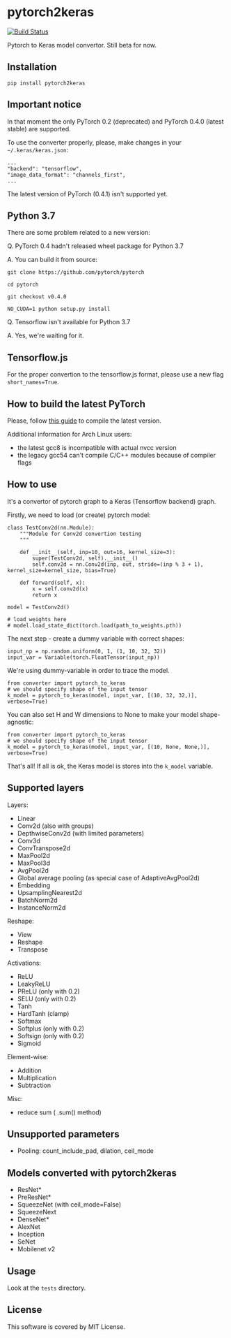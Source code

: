 # pytorch2keras

[![Build Status](https://travis-ci.com/nerox8664/pytorch2keras.svg?branch=master)](https://travis-ci.com/nerox8664/pytorch2keras)

Pytorch to Keras model convertor. Still beta for now.

## Installation

```
pip install pytorch2keras 
```

## Important notice

In that moment the only PyTorch 0.2 (deprecated) and PyTorch 0.4.0 (latest stable) are supported.

To use the converter properly, please, make changes in your `~/.keras/keras.json`:


```
...
"backend": "tensorflow",
"image_data_format": "channels_first",
...
```

The latest version of PyTorch (0.4.1) isn't supported yet.


## Python 3.7

There are some problem related to a new version:

Q. PyTorch 0.4 hadn't released wheel package for Python 3.7

A. You can build it from source:

```
git clone https://github.com/pytorch/pytorch

cd pytorch

git checkout v0.4.0

NO_CUDA=1 python setup.py install
```

Q. Tensorflow isn't available for Python 3.7

A. Yes, we're waiting for it.


## Tensorflow.js

For the proper convertion to the tensorflow.js format, please use a new flag `short_names=True`.


## How to build the latest PyTorch

Please, follow [this guide](https://github.com/pytorch/pytorch#from-source) to compile the latest version.

Additional information for Arch Linux users:

* the latest gcc8 is incompatible with actual nvcc version
* the legacy gcc54 can't compile C/C++ modules because of compiler flags

## How to use

It's a convertor of pytorch graph to a Keras (Tensorflow backend) graph.

Firstly, we need to load (or create) pytorch model:

```
class TestConv2d(nn.Module):
    """Module for Conv2d convertion testing
    """

    def __init__(self, inp=10, out=16, kernel_size=3):
        super(TestConv2d, self).__init__()
        self.conv2d = nn.Conv2d(inp, out, stride=(inp % 3 + 1), kernel_size=kernel_size, bias=True)

    def forward(self, x):
        x = self.conv2d(x)
        return x

model = TestConv2d()

# load weights here
# model.load_state_dict(torch.load(path_to_weights.pth))
```

The next step - create a dummy variable with correct shapes:

```
input_np = np.random.uniform(0, 1, (1, 10, 32, 32))
input_var = Variable(torch.FloatTensor(input_np))
```

We're using dummy-variable in order to trace the model.

```
from converter import pytorch_to_keras
# we should specify shape of the input tensor
k_model = pytorch_to_keras(model, input_var, [(10, 32, 32,)], verbose=True)  
```

You can also set H and W dimensions to None to make your model shape-agnostic:

```
from converter import pytorch_to_keras
# we should specify shape of the input tensor
k_model = pytorch_to_keras(model, input_var, [(10, None, None,)], verbose=True)  
```

That's all! If all is ok, the Keras model is stores into the `k_model` variable.

## Supported layers

Layers:

* Linear
* Conv2d (also with groups)
* DepthwiseConv2d (with limited parameters)
* Conv3d
* ConvTranspose2d
* MaxPool2d
* MaxPool3d
* AvgPool2d
* Global average pooling (as special case of AdaptiveAvgPool2d)
* Embedding
* UpsamplingNearest2d
* BatchNorm2d
* InstanceNorm2d

Reshape:

* View
* Reshape
* Transpose

Activations:

* ReLU
* LeakyReLU
* PReLU (only with 0.2)
* SELU (only with 0.2)
* Tanh
* HardTanh (clamp)
* Softmax
* Softplus (only with 0.2)
* Softsign (only with 0.2)
* Sigmoid

Element-wise:

* Addition
* Multiplication
* Subtraction

Misc:

* reduce sum ( .sum() method)

## Unsupported parameters

* Pooling: count_include_pad, dilation, ceil_mode

## Models converted with pytorch2keras

* ResNet*
* PreResNet*
* SqueezeNet (with ceil_mode=False)
* SqueezeNext
* DenseNet*
* AlexNet
* Inception
* SeNet
* Mobilenet v2

## Usage
Look at the `tests` directory.

## License
This software is covered by MIT License.